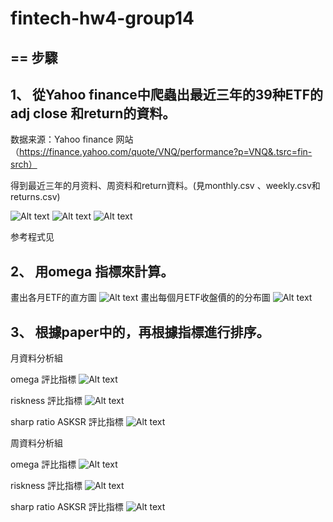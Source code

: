 # fintech-hw4-group14
==
步驟
---
1、 從Yahoo finance中爬蟲出最近三年的39种ETF的adj close 和return的資料。
----

数据来源：Yahoo finance 网站（https://finance.yahoo.com/quote/VNQ/performance?p=VNQ&.tsrc=fin-srch）

得到最近三年的月资料、周资料和return資料。(見monthly.csv 、weekly.csv和 returns.csv)

![Alt text](https://github.com/gongfangntu/fintech-hw4/blob/master/images/monthly.png)
![Alt text](https://github.com/gongfangntu/fintech-hw4/blob/master/images/weekly.png)
![Alt text](https://github.com/gongfangntu/fintech-hw4/blob/master/images/return%20.png)

参考程式见

2、 用omega 指標來計算。
---
畫出各月ETF的直方圖
![Alt text](https://github.com/gongfangntu/fintech-hw4/blob/master/images/hisrogram%E5%9C%96%E7%89%87.png)
畫出每個月ETF收盤價的的分布圖
![Alt text](https://github.com/gongfangntu/fintech-hw4/blob/master/images/pdf%E5%88%86%E5%B8%83%E5%9C%96.png)


3、 根據paper中的，再根據指標進行排序。
---
月資料分析組  

omega 評比指標
![Alt text](https://github.com/gongfangntu/fintech-hw4/blob/master/images/omega-ranking.png)

riskness 評比指標
![Alt text](https://github.com/gongfangntu/fintech-hw4/blob/master/images/riskness-ranking.png)

sharp ratio ASKSR 評比指標
![Alt text](https://github.com/gongfangntu/fintech-hw4/blob/master/images/ASKSR-ranking.png)

周資料分析組  

omega 評比指標
![Alt text](https://github.com/gongfangntu/fintech-hw4/blob/master/images/omega-weekly.png)

riskness 評比指標
![Alt text](https://github.com/gongfangntu/fintech-hw4/blob/master/images/riskness-week.png)

sharp ratio ASKSR 評比指標
![Alt text](https://github.com/gongfangntu/fintech-hw4/blob/master/images/sharp%EF%BC%8Dweekly.png)



